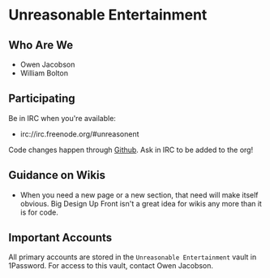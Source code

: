 # Unreasonable Entertainment

## Who Are We

* Owen Jacobson
* William Bolton

## Participating

Be in IRC when you're available:

* irc://irc.freenode.org/#unreasonent

Code changes happen through [Github](https://github.com/unreasonent/). Ask in IRC to be added to the org!

## Guidance on Wikis

* When you need a new page or a new section, that need will make itself obvious. Big Design Up Front isn't a great idea for wikis any more than it is for code.

## Important Accounts

All primary accounts are stored in the `Unreasonable Entertainment` vault in 1Password. For access to this vault, contact Owen Jacobson.